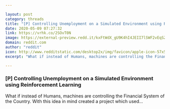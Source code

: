 ```yaml
---

layout: post
category: threads
title: "[P] Controlling Unemployment on a Simulated Environment using Reinforcement Learning"
date: 2020-05-09 07:27:32
link: https://vrhk.co/2SOvT0N
image: https://external-preview.redd.it/kxFtWdX_gU9K4hI4JEII7lSWF2vEqSZ1d44uoHGJkgM.jpg?width=480&height=251.308900524&auto=webp&crop=480:251.308900524,smart&s=12d78aad6bc36c0225e97a30b0975d8d82f21374
domain: reddit.com
author: "reddit"
icon: http://www.redditstatic.com/desktop2x/img/favicon/apple-icon-57x57.png
excerpt: "What if instead of Humans, machines are controlling the Financial System of the Country. With this idea in mind created a project which used..."

---
```


### [P] Controlling Unemployment on a Simulated Environment using Reinforcement Learning

What if instead of Humans, machines are controlling the Financial System of the Country. With this idea in mind created a project which used...
